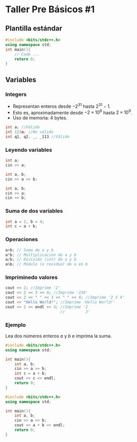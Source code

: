 # Taller Pre Básicos \#1

## Plantilla estándar

```cpp
#include <bits/stdc++.h>
using namespace std;
int main(){
    // Code ...
    return 0;
}
```
## Variables

### Integers

- Representan enteros desde $-2^{31}$ hasta $2^{31}-1$.
- Esto es, aproximadamente desde $-2\times 10^{9}$ hasta $2 \times 10^{9}$.
- Uso de memoria: 4 bytes.

```cpp
int a; //Válido
int 123a; //No válido
int q1, q2, _, _113 //Válido
```
### Leyendo variables

```cpp
int a;
cin >> a;
```

```cpp
int a, b;
cin >> a >> b;
```

```cpp
int a, b;
cin >> a;
cin >> b;
```

### Suma de dos variables

```cpp
int a = 2, b = 4;
int c = a + b;
```

### Operaciones

```cpp
a+b; // Suma de a y b.
a*b; // Multiplicación de a y b
a/b; // División (int) de a y b
a%b; // Módulo (o residuo) de a en b
```

### Impriminedo valores

```cpp
cout << 2; //Imprime '2' 
cout << 2 << 3 << 4; //Imprime '234'
cout << 2 << " " << 3 << " " << 4; //Imprime '2 3 4'
cout << "Hello World!"; //Imprime 'Hello World!'
cout << 2 << endl << 3; //Imprime '2
                        //         3'
```

### Ejemplo

Lea dos números enteros $a$ y $b$ e imprima la suma.

```cpp
#include <bits/stdc++.h>
using namespace std;

int main(){
    int a, b;
    cin >> a >> b;
    int c = a + b;
    cout << c << endl;
    return 0;
}
```

```cpp
#include <bits/stdc++.h>
using namespace std;

int main(){
    int a, b;
    cin >> a >> b;
    cout << a + b << endl;
    return 0;
}
```
